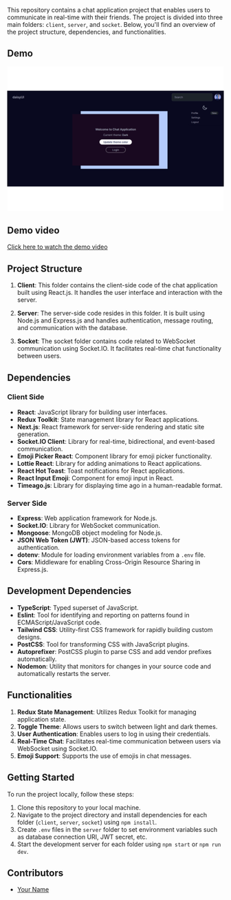This repository contains a chat application project that enables users to communicate in real-time with their friends. The project is divided into three main folders: `client`, `server`, and `socket`. Below, you'll find an overview of the project structure, dependencies, and functionalities.

## Demo

![Chat Application Homepage](/chatapp.png)

## Demo video


[Click here to watch the demo video](/chatapp.mp4)

## Project Structure

1. **Client**: This folder contains the client-side code of the chat application built using React.js. It handles the user interface and interaction with the server.
 
2. **Server**: The server-side code resides in this folder. It is built using Node.js and Express.js and handles authentication, message routing, and communication with the database.

3. **Socket**: The socket folder contains code related to WebSocket communication using Socket.IO. It facilitates real-time chat functionality between users.

## Dependencies

### Client Side

- **React**: JavaScript library for building user interfaces.
- **Redux Toolkit**: State management library for React applications.
- **Next.js**: React framework for server-side rendering and static site generation.
- **Socket.IO Client**: Library for real-time, bidirectional, and event-based communication.
- **Emoji Picker React**: Component library for emoji picker functionality.
- **Lottie React**: Library for adding animations to React applications.
- **React Hot Toast**: Toast notifications for React applications.
- **React Input Emoji**: Component for emoji input in React.
- **Timeago.js**: Library for displaying time ago in a human-readable format.

### Server Side

- **Express**: Web application framework for Node.js.
- **Socket.IO**: Library for WebSocket communication.
- **Mongoose**: MongoDB object modeling for Node.js.
- **JSON Web Token (JWT)**: JSON-based access tokens for authentication.
- **dotenv**: Module for loading environment variables from a `.env` file.
- **Cors**: Middleware for enabling Cross-Origin Resource Sharing in Express.js.

## Development Dependencies

- **TypeScript**: Typed superset of JavaScript.
- **Eslint**: Tool for identifying and reporting on patterns found in ECMAScript/JavaScript code.
- **Tailwind CSS**: Utility-first CSS framework for rapidly building custom designs.
- **PostCSS**: Tool for transforming CSS with JavaScript plugins.
- **Autoprefixer**: PostCSS plugin to parse CSS and add vendor prefixes automatically.
- **Nodemon**: Utility that monitors for changes in your source code and automatically restarts the server.

## Functionalities

1. **Redux State Management**: Utilizes Redux Toolkit for managing application state.
2. **Toggle Theme**: Allows users to switch between light and dark themes.
3. **User Authentication**: Enables users to log in using their credentials.
4. **Real-Time Chat**: Facilitates real-time communication between users via WebSocket using Socket.IO.
5. **Emoji Support**: Supports the use of emojis in chat messages.
   
## Getting Started

To run the project locally, follow these steps:

1. Clone this repository to your local machine.
2. Navigate to the project directory and install dependencies for each folder (`client`, `server`, `socket`) using `npm install`.
3. Create `.env` files in the `server` folder to set environment variables such as database connection URI, JWT secret, etc.
4. Start the development server for each folder using `npm start` or `npm run dev`.

## Contributors

- [Your Name](https://github.com/yourusername)
